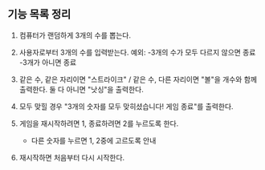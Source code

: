 ## 기능 목록 정리

1. 컴퓨터가 랜덤하게 3개의 수를 뽑는다.

2. 사용자로부터 3개의 수를 입력받는다.
   예외:
   -3개의 수가 모두 다르지 않으면 종료
   -3개가 아니면 종료

3. 같은 수, 같은 자리이면 "스트라이크" / 같은 수, 다른 자리이면 "볼"을 개수와 함께 출력한다. 둘 다 아니면 "낫싱"을 출력한다.

4. 모두 맞힐 경우 "3개의 숫자를 모두 맞히셨습니다! 게임 종료"를 출력한다.

5. 게임을 재시작하려면 1, 종료하려면 2를 누르도록 한다.
   - 다른 숫자를 누르면 1, 2중에 고르도록 안내
6. 재시작하면 처음부터 다시 시작한다.
